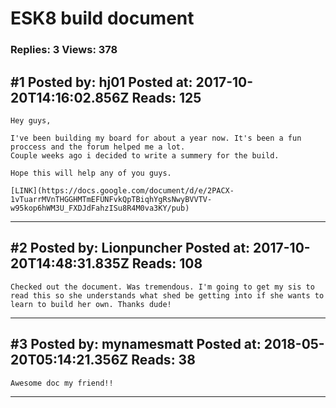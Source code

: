 # ESK8 build document

### Replies: 3 Views: 378

## \#1 Posted by: hj01 Posted at: 2017-10-20T14:16:02.856Z Reads: 125

```
Hey guys,

I've been building my board for about a year now. It's been a fun proccess and the forum helped me a lot.
Couple weeks ago i decided to write a summery for the build.

Hope this will help any of you guys.

[LINK](https://docs.google.com/document/d/e/2PACX-1vTuarrMVnTHGGHMTmEFUNFvkQpTBiqhYgRsNwyBVVTV-w95kop6hWM3U_FXDJdFahzISu8R4M0va3KY/pub)
```

---
## \#2 Posted by: Lionpuncher Posted at: 2017-10-20T14:48:31.835Z Reads: 108

```
Checked out the document. Was tremendous. I'm going to get my sis to read this so she understands what shed be getting into if she wants to learn to build her own. Thanks dude!
```

---
## \#3 Posted by: mynamesmatt Posted at: 2018-05-20T05:14:21.356Z Reads: 38

```
Awesome doc my friend!!
```

---
